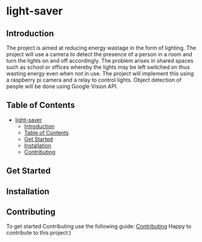 # light-saver
## Introduction
The project is aimed at reducing energy wastage in the form of lighting. The project will use a camera to detect the presence
 of a person in a room and turn the lights on and off accordingly. The problem arises in shared spaces such as school or offices
 whereby the lights may be left switched on thus wasting energy even when not in use. 
The project will implement this using a raspberry pi camera and a relay to control lights. Object detection of people will be done 
using Google Vision API.
## Table of Contents
- [light-saver](#light-saver)
  - [Introduction](#introduction)
  - [Table of Contents](#table-of-contents)
  - [Get Started](#get-started)
  - [Installation](#installation)
  - [Contributing](#contributing)

## Get Started

## Installation

## Contributing
To get started Contributing use the following guide: [Contributing](CONTRIBUTING.md)
Happy to contribute to this project:)
